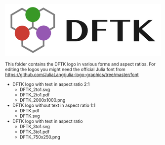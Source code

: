 ![3to1](DFTK_750x250.png)

This folder contains the DFTK logo in various forms and aspect ratios.
For editing the logos you might need the official Julia font from
https://github.com/JuliaLang/julia-logo-graphics/tree/master/font


* DFTK logo with text in aspect ratio 2:1
	- DFTK_2to1.svg
	- DFTK_2to1.pdf
	- DFTK_2000x1000.png
* DFTK logo without text in aspect ratio 1:1
	- DFTK.pdf
	- DFTK.svg
* DFTK logo with text in aspect ratio
	- DFTK_3to1.svg
	- DFTK_3to1.pdf
	- DFTK_750x250.png

